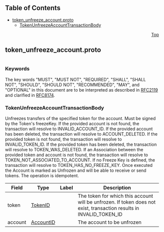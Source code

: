 ## Table of Contents

- [token_unfreeze_account.proto](#token_unfreeze_account-proto)
    - [TokenUnfreezeAccountTransactionBody](#proto-TokenUnfreezeAccountTransactionBody)
  



<a name="token_unfreeze_account-proto"></a>
<p align="right"><a href="#top">Top</a></p>

## token_unfreeze_account.proto
#

### Keywords
The key words "MUST", "MUST NOT", "REQUIRED", "SHALL", "SHALL NOT",
"SHOULD", "SHOULD NOT", "RECOMMENDED", "MAY", and "OPTIONAL" in this
document are to be interpreted as described in
[RFC2119](https://www.ietf.org/rfc/rfc2119) and clarified in
[RFC8174](https://www.ietf.org/rfc/rfc8174).


<a name="proto-TokenUnfreezeAccountTransactionBody"></a>

### TokenUnfreezeAccountTransactionBody
Unfreezes transfers of the specified token for the account. Must be signed by the Token's
freezeKey.
If the provided account is not found, the transaction will resolve to INVALID_ACCOUNT_ID.
If the provided account has been deleted, the transaction will resolve to ACCOUNT_DELETED.
If the provided token is not found, the transaction will resolve to INVALID_TOKEN_ID.
If the provided token has been deleted, the transaction will resolve to TOKEN_WAS_DELETED.
If an Association between the provided token and account is not found, the transaction will
resolve to TOKEN_NOT_ASSOCIATED_TO_ACCOUNT.
If no Freeze Key is defined, the transaction will resolve to TOKEN_HAS_NO_FREEZE_KEY.
Once executed the Account is marked as Unfrozen and will be able to receive or send tokens. The
operation is idempotent.


| Field | Type | Label | Description |
| ----- | ---- | ----- | ----------- |
| token | [TokenID](#proto-TokenID) |  | The token for which this account will be unfrozen. If token does not exist, transaction results in INVALID_TOKEN_ID |
| account | [AccountID](#proto-AccountID) |  | The account to be unfrozen |





 <!-- end messages -->

 <!-- end enums -->

 <!-- end HasExtensions -->

 <!-- end services -->



